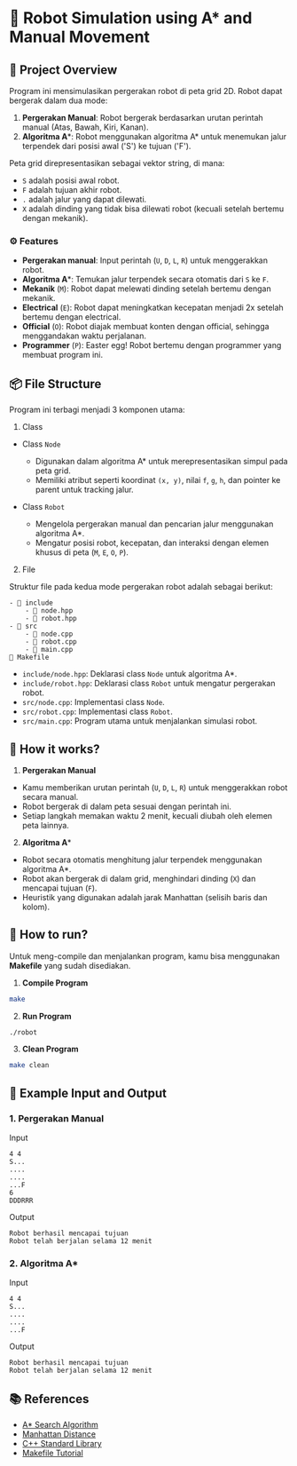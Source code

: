 # 🚀 Robot Simulation using A* and Manual Movement

## 📜 Project Overview

Program ini mensimulasikan pergerakan robot di peta grid 2D. Robot dapat bergerak dalam dua mode:

1. **Pergerakan Manual**: Robot bergerak berdasarkan urutan perintah manual (Atas, Bawah, Kiri, Kanan).
2. **Algoritma A***: Robot menggunakan algoritma A* untuk menemukan jalur terpendek dari posisi awal ('S') ke tujuan ('F').

Peta grid direpresentasikan sebagai vektor string, di mana:
- `S` adalah posisi awal robot.
- `F` adalah tujuan akhir robot.
- `.` adalah jalur yang dapat dilewati.
- `X` adalah dinding yang tidak bisa dilewati robot (kecuali setelah bertemu dengan mekanik).

### ⚙️ Features

- **Pergerakan manual**: Input perintah (`U`, `D`, `L`, `R`) untuk menggerakkan robot.
- **Algoritma A***: Temukan jalur terpendek secara otomatis dari `S` ke `F`.
- **Mekanik** (`M`): Robot dapat melewati dinding setelah bertemu dengan mekanik.
- **Electrical** (`E`): Robot dapat meningkatkan kecepatan menjadi 2x setelah bertemu dengan electrical.
- **Official** (`O`): Robot diajak membuat konten dengan official, sehingga menggandakan waktu perjalanan.
- **Programmer** (`P`): Easter egg! Robot bertemu dengan programmer yang membuat program ini.

## 📦 File Structure

Program ini terbagi menjadi 3 komponen utama:

1. Class

- Class `Node`
    - Digunakan dalam algoritma A* untuk merepresentasikan simpul pada peta grid.
    - Memiliki atribut seperti koordinat `(x, y)`, nilai `f`, `g`, `h`, dan pointer ke parent untuk tracking jalur.

- Class `Robot`
    - Mengelola pergerakan manual dan pencarian jalur menggunakan algoritma A*.
    - Mengatur posisi robot, kecepatan, dan interaksi dengan elemen khusus di peta (`M`, `E`, `O`, `P`).

2. File

Struktur file pada kedua mode pergerakan robot adalah sebagai berikut:

```
- 📂 include
    - 📄 node.hpp
    - 📄 robot.hpp
- 📂 src
    - 📄 node.cpp
    - 📄 robot.cpp
    - 📄 main.cpp
📄 Makefile
```

- `include/node.hpp`: Deklarasi class `Node` untuk algoritma A*.
- `include/robot.hpp`: Deklarasi class `Robot` untuk mengatur pergerakan robot.
- `src/node.cpp`: Implementasi class `Node`.
- `src/robot.cpp`: Implementasi class `Robot`.
- `src/main.cpp`: Program utama untuk menjalankan simulasi robot.

## 📝 How it works?

1. **Pergerakan Manual**
- Kamu memberikan urutan perintah (`U`, `D`, `L`, `R`) untuk menggerakkan robot secara manual.
- Robot bergerak di dalam peta sesuai dengan perintah ini.
- Setiap langkah memakan waktu 2 menit, kecuali diubah oleh elemen peta lainnya.
2. **Algoritma A***
- Robot secara otomatis menghitung jalur terpendek menggunakan algoritma A*.
- Robot akan bergerak di dalam grid, menghindari dinding (`X`) dan mencapai tujuan (`F`).
- Heuristik yang digunakan adalah jarak Manhattan (selisih baris dan kolom).

## 🚀 How to run?

Untuk meng-compile dan menjalankan program, kamu bisa menggunakan **Makefile** yang sudah disediakan.

1. **Compile Program**
```bash
make
```

2. **Run Program**
```bash
./robot
```

3. **Clean Program**
```bash
make clean
```

## 📄 Example Input and Output
### 1. Pergerakan Manual

Input

```
4 4
S...
....
....
...F
6
DDDRRR
```

Output

```
Robot berhasil mencapai tujuan
Robot telah berjalan selama 12 menit
```

### 2. Algoritma A*

Input

```
4 4
S...
....
....
...F
```

Output

```
Robot berhasil mencapai tujuan
Robot telah berjalan selama 12 menit
```

## 📚 References

- [A* Search Algorithm](https://en.wikipedia.org/wiki/A*_search_algorithm)
- [Manhattan Distance](https://en.wikipedia.org/wiki/Taxicab_geometry)
- [C++ Standard Library](http://www.cplusplus.com/reference/)
- [Makefile Tutorial](https://makefiletutorial.com/)